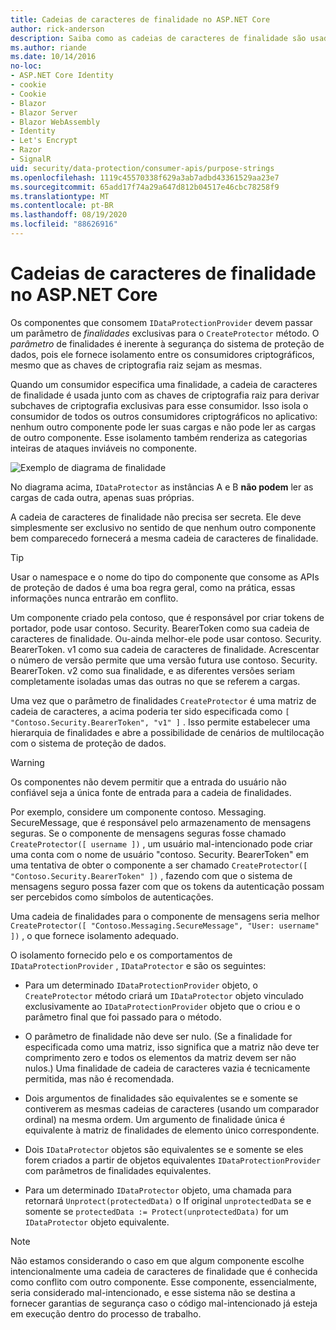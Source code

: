 ```yaml
---
title: Cadeias de caracteres de finalidade no ASP.NET Core
author: rick-anderson
description: Saiba como as cadeias de caracteres de finalidade são usadas no ASP.NET Core APIs de proteção de dados.
ms.author: riande
ms.date: 10/14/2016
no-loc:
- ASP.NET Core Identity
- cookie
- Cookie
- Blazor
- Blazor Server
- Blazor WebAssembly
- Identity
- Let's Encrypt
- Razor
- SignalR
uid: security/data-protection/consumer-apis/purpose-strings
ms.openlocfilehash: 1119c45570338f629a3ab7adbd43361529aa23e7
ms.sourcegitcommit: 65add17f74a29a647d812b04517e46cbc78258f9
ms.translationtype: MT
ms.contentlocale: pt-BR
ms.lasthandoff: 08/19/2020
ms.locfileid: "88626916"
---
```

# <a name="purpose-strings-in-aspnet-core"></a>Cadeias de caracteres de finalidade no ASP.NET Core

<a name="data-protection-consumer-apis-purposes"></a>

Os componentes que consomem `IDataProtectionProvider` devem passar um parâmetro de *finalidades* exclusivas para o `CreateProtector` método. O *parâmetro* de finalidades é inerente à segurança do sistema de proteção de dados, pois ele fornece isolamento entre os consumidores criptográficos, mesmo que as chaves de criptografia raiz sejam as mesmas.

Quando um consumidor especifica uma finalidade, a cadeia de caracteres de finalidade é usada junto com as chaves de criptografia raiz para derivar subchaves de criptografia exclusivas para esse consumidor. Isso isola o consumidor de todos os outros consumidores criptográficos no aplicativo: nenhum outro componente pode ler suas cargas e não pode ler as cargas de outro componente. Esse isolamento também renderiza as categorias inteiras de ataques inviáveis no componente.

![Exemplo de diagrama de finalidade](purpose-strings/_static/purposes.png)

No diagrama acima, `IDataProtector` as instâncias A e B **não podem** ler as cargas de cada outra, apenas suas próprias.

A cadeia de caracteres de finalidade não precisa ser secreta. Ele deve simplesmente ser exclusivo no sentido de que nenhum outro componente bem comparecedo fornecerá a mesma cadeia de caracteres de finalidade.

>[!TIP]
> Usar o namespace e o nome do tipo do componente que consome as APIs de proteção de dados é uma boa regra geral, como na prática, essas informações nunca entrarão em conflito.
>
>Um componente criado pela contoso, que é responsável por criar tokens de portador, pode usar contoso. Security. BearerToken como sua cadeia de caracteres de finalidade. Ou-ainda melhor-ele pode usar contoso. Security. BearerToken. v1 como sua cadeia de caracteres de finalidade. Acrescentar o número de versão permite que uma versão futura use contoso. Security. BearerToken. v2 como sua finalidade, e as diferentes versões seriam completamente isoladas umas das outras no que se referem a cargas.

Uma vez que o parâmetro de finalidades `CreateProtector` é uma matriz de cadeia de caracteres, a acima poderia ter sido especificada como `[ "Contoso.Security.BearerToken", "v1" ]` . Isso permite estabelecer uma hierarquia de finalidades e abre a possibilidade de cenários de multilocação com o sistema de proteção de dados.

<a name="data-protection-contoso-purpose"></a>

>[!WARNING]
> Os componentes não devem permitir que a entrada do usuário não confiável seja a única fonte de entrada para a cadeia de finalidades.
>
>Por exemplo, considere um componente contoso. Messaging. SecureMessage, que é responsável pelo armazenamento de mensagens seguras. Se o componente de mensagens seguras fosse chamado `CreateProtector([ username ])` , um usuário mal-intencionado pode criar uma conta com o nome de usuário "contoso. Security. BearerToken" em uma tentativa de obter o componente a ser chamado `CreateProtector([ "Contoso.Security.BearerToken" ])` , fazendo com que o sistema de mensagens seguro possa fazer com que os tokens da autenticação possam ser percebidos como símbolos de autenticações.
>
>Uma cadeia de finalidades para o componente de mensagens seria melhor `CreateProtector([ "Contoso.Messaging.SecureMessage", "User: username" ])` , o que fornece isolamento adequado.

O isolamento fornecido pelo e os comportamentos de `IDataProtectionProvider` , `IDataProtector` e são os seguintes:

* Para um determinado `IDataProtectionProvider` objeto, o `CreateProtector` método criará um `IDataProtector` objeto vinculado exclusivamente ao `IDataProtectionProvider` objeto que o criou e o parâmetro final que foi passado para o método.

* O parâmetro de finalidade não deve ser nulo. (Se a finalidade for especificada como uma matriz, isso significa que a matriz não deve ter comprimento zero e todos os elementos da matriz devem ser não nulos.) Uma finalidade de cadeia de caracteres vazia é tecnicamente permitida, mas não é recomendada.

* Dois argumentos de finalidades são equivalentes se e somente se contiverem as mesmas cadeias de caracteres (usando um comparador ordinal) na mesma ordem. Um argumento de finalidade única é equivalente à matriz de finalidades de elemento único correspondente.

* Dois `IDataProtector` objetos são equivalentes se e somente se eles forem criados a partir de objetos equivalentes `IDataProtectionProvider` com parâmetros de finalidades equivalentes.

* Para um determinado `IDataProtector` objeto, uma chamada para retornará `Unprotect(protectedData)` o If original `unprotectedData` se e somente se `protectedData := Protect(unprotectedData)` for um `IDataProtector` objeto equivalente.

> [!NOTE]
> Não estamos considerando o caso em que algum componente escolhe intencionalmente uma cadeia de caracteres de finalidade que é conhecida como conflito com outro componente. Esse componente, essencialmente, seria considerado mal-intencionado, e esse sistema não se destina a fornecer garantias de segurança caso o código mal-intencionado já esteja em execução dentro do processo de trabalho.

